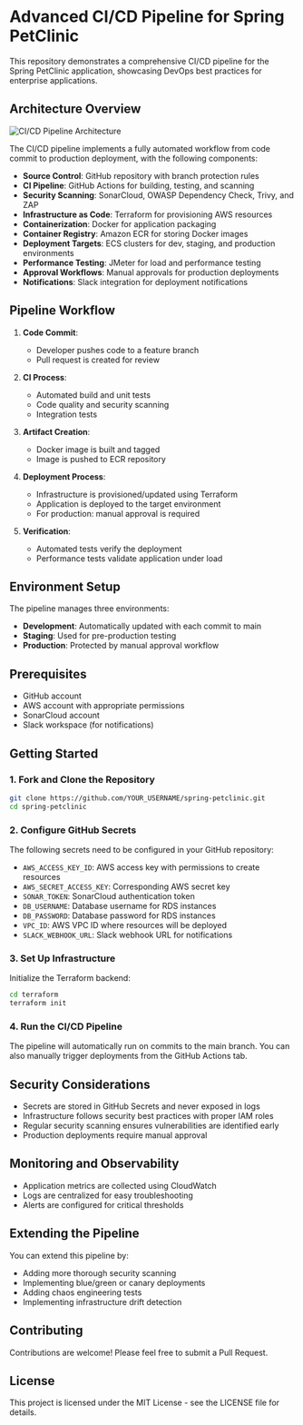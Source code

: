 # Advanced CI/CD Pipeline for Spring PetClinic

This repository demonstrates a comprehensive CI/CD pipeline for the Spring PetClinic application, showcasing DevOps best practices for enterprise applications.

## Architecture Overview

![CI/CD Pipeline Architecture](docs/images/cicd-architecture.png)

The CI/CD pipeline implements a fully automated workflow from code commit to production deployment, with the following components:

- **Source Control**: GitHub repository with branch protection rules
- **CI Pipeline**: GitHub Actions for building, testing, and scanning
- **Security Scanning**: SonarCloud, OWASP Dependency Check, Trivy, and ZAP
- **Infrastructure as Code**: Terraform for provisioning AWS resources
- **Containerization**: Docker for application packaging
- **Container Registry**: Amazon ECR for storing Docker images
- **Deployment Targets**: ECS clusters for dev, staging, and production environments
- **Performance Testing**: JMeter for load and performance testing
- **Approval Workflows**: Manual approvals for production deployments
- **Notifications**: Slack integration for deployment notifications

## Pipeline Workflow

1. **Code Commit**:
   - Developer pushes code to a feature branch
   - Pull request is created for review

2. **CI Process**:
   - Automated build and unit tests
   - Code quality and security scanning
   - Integration tests

3. **Artifact Creation**:
   - Docker image is built and tagged
   - Image is pushed to ECR repository

4. **Deployment Process**:
   - Infrastructure is provisioned/updated using Terraform
   - Application is deployed to the target environment
   - For production: manual approval is required

5. **Verification**:
   - Automated tests verify the deployment
   - Performance tests validate application under load

## Environment Setup

The pipeline manages three environments:

- **Development**: Automatically updated with each commit to main
- **Staging**: Used for pre-production testing
- **Production**: Protected by manual approval workflow

## Prerequisites

- GitHub account
- AWS account with appropriate permissions
- SonarCloud account
- Slack workspace (for notifications)

## Getting Started

### 1. Fork and Clone the Repository

```bash
git clone https://github.com/YOUR_USERNAME/spring-petclinic.git
cd spring-petclinic
```

### 2. Configure GitHub Secrets

The following secrets need to be configured in your GitHub repository:

- `AWS_ACCESS_KEY_ID`: AWS access key with permissions to create resources
- `AWS_SECRET_ACCESS_KEY`: Corresponding AWS secret key
- `SONAR_TOKEN`: SonarCloud authentication token
- `DB_USERNAME`: Database username for RDS instances
- `DB_PASSWORD`: Database password for RDS instances
- `VPC_ID`: AWS VPC ID where resources will be deployed
- `SLACK_WEBHOOK_URL`: Slack webhook URL for notifications

### 3. Set Up Infrastructure

Initialize the Terraform backend:

```bash
cd terraform
terraform init
```

### 4. Run the CI/CD Pipeline

The pipeline will automatically run on commits to the main branch. You can also manually trigger deployments from the GitHub Actions tab.

## Security Considerations

- Secrets are stored in GitHub Secrets and never exposed in logs
- Infrastructure follows security best practices with proper IAM roles
- Regular security scanning ensures vulnerabilities are identified early
- Production deployments require manual approval

## Monitoring and Observability

- Application metrics are collected using CloudWatch
- Logs are centralized for easy troubleshooting
- Alerts are configured for critical thresholds

## Extending the Pipeline

You can extend this pipeline by:

- Adding more thorough security scanning
- Implementing blue/green or canary deployments
- Adding chaos engineering tests
- Implementing infrastructure drift detection

## Contributing

Contributions are welcome! Please feel free to submit a Pull Request.

## License

This project is licensed under the MIT License - see the LICENSE file for details.